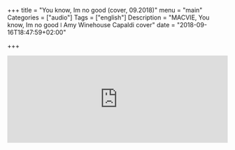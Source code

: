 
+++
title = "You know, Im no good (cover, 09.2018)"
menu = "main"
Categories = ["audio"]
Tags = ["english"]
Description = "MACVIE, You know, Im no good  ǀ  Amy Winehouse Capaldi cover"
date = "2018-09-16T18:47:59+02:00"

+++


<iframe width="100%" height="200" scrolling="no" frameborder="no" allow="autoplay" src="https://w.soundcloud.com/player/?url=https%3A//api.soundcloud.com/tracks/500864445&color=%2300ff6a&auto_play=false&hide_related=false&show_comments=true&show_user=true&show_reposts=false&show_teaser=true&visual=true"></iframe>


